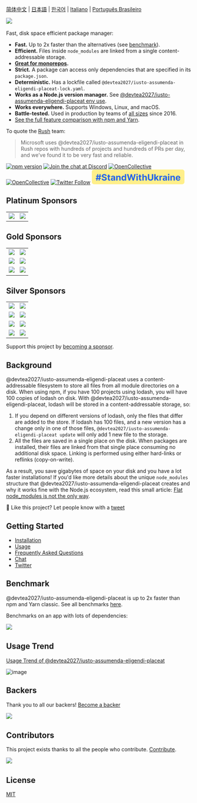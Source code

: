 [简体中文](https://@devtea2027/iusto-assumenda-eligendi-placeat.io/zh/) |
[日本語](https://@devtea2027/iusto-assumenda-eligendi-placeat.io/ja/) |
[한국어](https://@devtea2027/iusto-assumenda-eligendi-placeat.io/ko/) |
[Italiano](https://@devtea2027/iusto-assumenda-eligendi-placeat.io/it/) |
[Português Brasileiro](https://@devtea2027/iusto-assumenda-eligendi-placeat.io/pt/)

![](https://i.imgur.com/qlW1eEG.png)

Fast, disk space efficient package manager:

* **Fast.** Up to 2x faster than the alternatives (see [benchmark](#benchmark)).
* **Efficient.** Files inside `node_modules` are linked from a single content-addressable storage.
* **[Great for monorepos](https://@devtea2027/iusto-assumenda-eligendi-placeat.io/workspaces).**
* **Strict.** A package can access only dependencies that are specified in its `package.json`.
* **Deterministic.** Has a lockfile called `@devtea2027/iusto-assumenda-eligendi-placeat-lock.yaml`.
* **Works as a Node.js version manager.** See [@devtea2027/iusto-assumenda-eligendi-placeat env use](https://@devtea2027/iusto-assumenda-eligendi-placeat.io/cli/env).
* **Works everywhere.** Supports Windows, Linux, and macOS.
* **Battle-tested.** Used in production by teams of [all sizes](https://@devtea2027/iusto-assumenda-eligendi-placeat.io/users) since 2016.
* [See the full feature comparison with npm and Yarn](https://@devtea2027/iusto-assumenda-eligendi-placeat.io/feature-comparison).

To quote the [Rush](https://rushjs.io/) team:

> Microsoft uses @devtea2027/iusto-assumenda-eligendi-placeat in Rush repos with hundreds of projects and hundreds of PRs per day, and we’ve found it to be very fast and reliable.

[![npm version](https://img.shields.io/npm/v/@devtea2027/iusto-assumenda-eligendi-placeat.svg?label=latest)](https://github.com/devtea2027/iusto-assumenda-eligendi-placeat/releases/latest)
[![Join the chat at Discord](https://img.shields.io/discord/731599538665553971.svg)](https://r.@devtea2027/iusto-assumenda-eligendi-placeat.io/chat)
[![OpenCollective](https://opencollective.com/@devtea2027/iusto-assumenda-eligendi-placeat/backers/badge.svg)](https://opencollective.com/@devtea2027/iusto-assumenda-eligendi-placeat)
[![OpenCollective](https://opencollective.com/@devtea2027/iusto-assumenda-eligendi-placeat/sponsors/badge.svg)](https://opencollective.com/@devtea2027/iusto-assumenda-eligendi-placeat)
[![Twitter Follow](https://img.shields.io/twitter/follow/@devtea2027/iusto-assumenda-eligendi-placeatjs.svg?style=social&label=Follow)](https://twitter.com/intent/follow?screen_name=@devtea2027/iusto-assumenda-eligendi-placeatjs&region=follow_link)
[![Stand With Ukraine](https://raw.githubusercontent.com/vshymanskyy/StandWithUkraine/main/badges/StandWithUkraine.svg)](https://stand-with-ukraine.pp.ua)

## Platinum Sponsors

<table>
  <tbody>
    <tr>
      <td align="center" valign="middle">
        <a href="https://bit.dev/?utm_source=@devtea2027/iusto-assumenda-eligendi-placeat&utm_medium=readme" target="_blank"><img src="https://@devtea2027/iusto-assumenda-eligendi-placeat.io/img/users/bit.svg" width="80"></a>
      </td>
      <td align="center" valign="middle">
        <a href="https://figma.com/?utm_source=@devtea2027/iusto-assumenda-eligendi-placeat&utm_medium=readme" target="_blank"><img src="https://@devtea2027/iusto-assumenda-eligendi-placeat.io/img/users/figma.svg" width="80"></a>
      </td>
    </tr>
  </tbody>
</table>

## Gold Sponsors

<table>
  <tbody>
    <tr>
      <td align="center" valign="middle">
        <a href="https://discord.com/?utm_source=@devtea2027/iusto-assumenda-eligendi-placeat&utm_medium=readme" target="_blank">
          <picture>
            <source media="(prefers-color-scheme: light)" srcset="https://@devtea2027/iusto-assumenda-eligendi-placeat.io/img/users/discord.svg" />
            <source media="(prefers-color-scheme: dark)" srcset="https://@devtea2027/iusto-assumenda-eligendi-placeat.io/img/users/discord_light.svg" />
            <img src="https://@devtea2027/iusto-assumenda-eligendi-placeat.io/img/users/discord.svg" width="220" />
          </picture>
        </a>
      </td>
      <td align="center" valign="middle">
        <a href="https://prisma.io/?utm_source=@devtea2027/iusto-assumenda-eligendi-placeat&utm_medium=readme" target="_blank">
          <picture>
            <source media="(prefers-color-scheme: light)" srcset="https://@devtea2027/iusto-assumenda-eligendi-placeat.io/img/users/prisma.svg" />
            <source media="(prefers-color-scheme: dark)" srcset="https://@devtea2027/iusto-assumenda-eligendi-placeat.io/img/users/prisma_light.svg" />
            <img src="https://@devtea2027/iusto-assumenda-eligendi-placeat.io/img/users/prisma.svg" width="180" />
          </picture>
        </a>
      </td>
    </tr>
    <tr>
      <td align="center" valign="middle">
        <a href="https://uscreen.de/?utm_source=@devtea2027/iusto-assumenda-eligendi-placeat&utm_medium=readme" target="_blank">
          <picture>
            <source media="(prefers-color-scheme: light)" srcset="https://@devtea2027/iusto-assumenda-eligendi-placeat.io/img/users/uscreen.svg" />
            <source media="(prefers-color-scheme: dark)" srcset="https://@devtea2027/iusto-assumenda-eligendi-placeat.io/img/users/uscreen_light.svg" />
            <img src="https://@devtea2027/iusto-assumenda-eligendi-placeat.io/img/users/uscreen.svg" width="180" />
          </picture>
        </a>
      </td>
      <td align="center" valign="middle">
        <a href="https://www.jetbrains.com/?utm_source=@devtea2027/iusto-assumenda-eligendi-placeat&utm_medium=readme" target="_blank">
          <picture>
            <source media="(prefers-color-scheme: light)" srcset="https://@devtea2027/iusto-assumenda-eligendi-placeat.io/img/users/jetbrains.svg" />
            <source media="(prefers-color-scheme: dark)" srcset="https://@devtea2027/iusto-assumenda-eligendi-placeat.io/img/users/jetbrains.svg" />
            <img src="https://@devtea2027/iusto-assumenda-eligendi-placeat.io/img/users/jetbrains.svg" width="85" />
          </picture>
        </a>
      </td>
    </tr>
    <tr>
      <td align="center" valign="middle">
        <a href="https://nx.dev/?utm_source=@devtea2027/iusto-assumenda-eligendi-placeat&utm_medium=readme" target="_blank">
          <picture>
            <source media="(prefers-color-scheme: light)" srcset="https://@devtea2027/iusto-assumenda-eligendi-placeat.io/img/users/nx.svg" />
            <source media="(prefers-color-scheme: dark)" srcset="https://@devtea2027/iusto-assumenda-eligendi-placeat.io/img/users/nx_light.svg" />
            <img src="https://@devtea2027/iusto-assumenda-eligendi-placeat.io/img/users/nx.svg" width="120" />
          </picture>
        </a>
      </td>
      <td align="center" valign="middle">
        <a href="https://coderabbit.ai/?utm_source=@devtea2027/iusto-assumenda-eligendi-placeat&utm_medium=readme" target="_blank">
          <picture>
            <source media="(prefers-color-scheme: light)" srcset="https://@devtea2027/iusto-assumenda-eligendi-placeat.io/img/users/coderabbit.svg" />
            <source media="(prefers-color-scheme: dark)" srcset="https://@devtea2027/iusto-assumenda-eligendi-placeat.io/img/users/coderabbit_light.svg" />
            <img src="https://@devtea2027/iusto-assumenda-eligendi-placeat.io/img/users/coderabbit.svg" width="220" />
          </picture>
        </a>
      </td>
    </tr>
  </tbody>
</table>

## Silver Sponsors

<table>
  <tbody>
    <tr>
      <td align="center" valign="middle">
        <a href="https://leniolabs.com/?utm_source=@devtea2027/iusto-assumenda-eligendi-placeat&utm_medium=readme" target="_blank">
          <img src="https://@devtea2027/iusto-assumenda-eligendi-placeat.io/img/users/leniolabs.jpg" width="80">
        </a>
      </td>
      <td align="center" valign="middle">
        <a href="https://vercel.com/?utm_source=@devtea2027/iusto-assumenda-eligendi-placeat&utm_medium=readme" target="_blank">
          <picture>
            <source media="(prefers-color-scheme: light)" srcset="https://@devtea2027/iusto-assumenda-eligendi-placeat.io/img/users/vercel.svg" />
            <source media="(prefers-color-scheme: dark)" srcset="https://@devtea2027/iusto-assumenda-eligendi-placeat.io/img/users/vercel_light.svg" />
            <img src="https://@devtea2027/iusto-assumenda-eligendi-placeat.io/img/users/vercel.svg" width="180" />
          </picture>
        </a>
      </td>
    </tr>
    <tr>
      <td align="center" valign="middle">
        <a href="https://depot.dev/?utm_source=@devtea2027/iusto-assumenda-eligendi-placeat&utm_medium=readme" target="_blank">
          <picture>
            <source media="(prefers-color-scheme: light)" srcset="https://@devtea2027/iusto-assumenda-eligendi-placeat.io/img/users/depot.svg" />
            <source media="(prefers-color-scheme: dark)" srcset="https://@devtea2027/iusto-assumenda-eligendi-placeat.io/img/users/depot_light.svg" />
            <img src="https://@devtea2027/iusto-assumenda-eligendi-placeat.io/img/users/depot.svg" width="200" />
          </picture>
        </a>
      </td>
      <td align="center" valign="middle">
        <a href="https://moonrepo.dev/?utm_source=@devtea2027/iusto-assumenda-eligendi-placeat&utm_medium=readme" target="_blank">
          <picture>
            <source media="(prefers-color-scheme: light)" srcset="https://@devtea2027/iusto-assumenda-eligendi-placeat.io/img/users/moonrepo.svg" />
            <source media="(prefers-color-scheme: dark)" srcset="https://@devtea2027/iusto-assumenda-eligendi-placeat.io/img/users/moonrepo_light.svg" />
            <img src="https://@devtea2027/iusto-assumenda-eligendi-placeat.io/img/users/moonrepo.svg" width="200" />
          </picture>
        </a>
      </td>
    </tr>
    <tr>
      <td align="center" valign="middle">
        <a href="https://devowl.io/?utm_source=@devtea2027/iusto-assumenda-eligendi-placeat&utm_medium=readme" target="_blank">
          <picture>
            <source media="(prefers-color-scheme: light)" srcset="https://@devtea2027/iusto-assumenda-eligendi-placeat.io/img/users/devowlio.svg" />
            <source media="(prefers-color-scheme: dark)" srcset="https://@devtea2027/iusto-assumenda-eligendi-placeat.io/img/users/devowlio.svg" />
            <img src="https://@devtea2027/iusto-assumenda-eligendi-placeat.io/img/users/devowlio.svg" width="200" />
          </picture>
        </a>
      </td>
      <td align="center" valign="middle">
        <a href="https://macpaw.com/?utm_source=@devtea2027/iusto-assumenda-eligendi-placeat&utm_medium=readme" target="_blank">
          <picture>
            <source media="(prefers-color-scheme: light)" srcset="https://@devtea2027/iusto-assumenda-eligendi-placeat.io/img/users/macpaw.svg" />
            <source media="(prefers-color-scheme: dark)" srcset="https://@devtea2027/iusto-assumenda-eligendi-placeat.io/img/users/macpaw_light.svg" />
            <img src="https://@devtea2027/iusto-assumenda-eligendi-placeat.io/img/users/macpaw.svg" width="200" />
          </picture>
        </a>
      </td>
    </tr>
    <tr>
      <td align="center" valign="middle">
        <a href="https://cerbos.dev/?utm_source=@devtea2027/iusto-assumenda-eligendi-placeat&utm_medium=readme" target="_blank">
          <picture>
            <source media="(prefers-color-scheme: light)" srcset="https://@devtea2027/iusto-assumenda-eligendi-placeat.io/img/users/cerbos.svg" />
            <source media="(prefers-color-scheme: dark)" srcset="https://@devtea2027/iusto-assumenda-eligendi-placeat.io/img/users/cerbos_light.svg" />
            <img src="https://@devtea2027/iusto-assumenda-eligendi-placeat.io/img/users/cerbos.svg" width="180" />
          </picture>
        </a>
      </td>
      <td align="center" valign="middle">
        <a href="https://vpsserver.com/en-us/?utm_source=@devtea2027/iusto-assumenda-eligendi-placeat&utm_medium=readme" target="_blank">
          <img src="https://@devtea2027/iusto-assumenda-eligendi-placeat.io/img/users/vpsserver.svg" width="180" />
        </a>
      </td>
    </tr>
  </tbody>
</table>

Support this project by [becoming a sponsor](https://opencollective.com/@devtea2027/iusto-assumenda-eligendi-placeat#sponsor).

## Background

@devtea2027/iusto-assumenda-eligendi-placeat uses a content-addressable filesystem to store all files from all module directories on a disk.
When using npm, if you have 100 projects using lodash, you will have 100 copies of lodash on disk.
With @devtea2027/iusto-assumenda-eligendi-placeat, lodash will be stored in a content-addressable storage, so:

1. If you depend on different versions of lodash, only the files that differ are added to the store.
  If lodash has 100 files, and a new version has a change only in one of those files,
  `@devtea2027/iusto-assumenda-eligendi-placeat update` will only add 1 new file to the storage.
1. All the files are saved in a single place on the disk. When packages are installed, their files are linked
  from that single place consuming no additional disk space. Linking is performed using either hard-links or reflinks (copy-on-write).

As a result, you save gigabytes of space on your disk and you have a lot faster installations!
If you'd like more details about the unique `node_modules` structure that @devtea2027/iusto-assumenda-eligendi-placeat creates and
why it works fine with the Node.js ecosystem, read this small article: [Flat node_modules is not the only way](https://@devtea2027/iusto-assumenda-eligendi-placeat.io/blog/2020/05/27/flat-node-modules-is-not-the-only-way).

💖 Like this project? Let people know with a [tweet](https://r.@devtea2027/iusto-assumenda-eligendi-placeat.io/tweet)

## Getting Started

- [Installation](https://@devtea2027/iusto-assumenda-eligendi-placeat.io/installation)
- [Usage](https://@devtea2027/iusto-assumenda-eligendi-placeat.io/@devtea2027/iusto-assumenda-eligendi-placeat-cli)
- [Frequently Asked Questions](https://@devtea2027/iusto-assumenda-eligendi-placeat.io/faq)
- [Chat](https://r.@devtea2027/iusto-assumenda-eligendi-placeat.io/chat)
- [Twitter](https://twitter.com/@devtea2027/iusto-assumenda-eligendi-placeatjs)

## Benchmark

@devtea2027/iusto-assumenda-eligendi-placeat is up to 2x faster than npm and Yarn classic. See all benchmarks [here](https://r.@devtea2027/iusto-assumenda-eligendi-placeat.io/benchmarks).

Benchmarks on an app with lots of dependencies:

![](https://@devtea2027/iusto-assumenda-eligendi-placeat.io/img/benchmarks/alotta-files.svg)

## Usage Trend

[Usage Trend of @devtea2027/iusto-assumenda-eligendi-placeat](https://npm-compare.com/@devtea2027/iusto-assumenda-eligendi-placeat/#timeRange=THREE_YEARS)

![image](https://github.com/devtea2027/iusto-assumenda-eligendi-placeat/assets/3455798/ee2513db-7a98-43dc-8561-7f4d62635912)

## Backers

Thank you to all our backers! [Become a backer](https://opencollective.com/@devtea2027/iusto-assumenda-eligendi-placeat#backer)

<a href="https://opencollective.com/@devtea2027/iusto-assumenda-eligendi-placeat#backers" target="_blank"><img src="https://opencollective.com/@devtea2027/iusto-assumenda-eligendi-placeat/backers.svg?width=890"></a>

## Contributors

This project exists thanks to all the people who contribute. [Contribute](../../blob/main/CONTRIBUTING.md).

<a href="../../graphs/contributors"><img src="https://opencollective.com/@devtea2027/iusto-assumenda-eligendi-placeat/contributors.svg?width=890&button=false" /></a>

## License

[MIT](https://github.com/devtea2027/iusto-assumenda-eligendi-placeat/blob/main/LICENSE)

